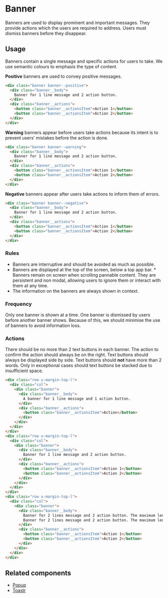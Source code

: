 # Banner
Banners are used to display prominent and important messages. They provide actions which the users are required to address. Users must dismiss banners before they disappear.

## Usage
Banners contain a single message and specific actions for users to take. We use semantic colours to emphasis the type of content.

**Positive** banners are used to convey positive messages.

```html
<div class="banner banner--positive">
  <div class="banner__body">
    Banner for 1 line message and 2 action button.
  </div>
  <div class="banner__actions">
    <button class="banner__actionsItem">Action 1</button>
    <button class="banner__actionsItem">Action 2</button>
  </div>
</div>
```

**Warning** banners appear before users take actions because its intent is to prevent users’ mistakes before the action is done.

```html
<div class="banner banner--warning">
  <div class="banner__body">
    Banner for 1 line message and 2 action button.
  </div>
  <div class="banner__actions">
    <button class="banner__actionsItem">Action 1</button>
    <button class="banner__actionsItem">Action 2</button>
  </div>
</div>
```
**Negative** banners appear after users take actions to inform them of errors.

```html
<div class="banner banner--negative">
  <div class="banner__body">
    Banner for 1 line message and 2 action button.
  </div>
  <div class="banner__actions">
    <button class="banner__actionsItem">Action 1</button>
    <button class="banner__actionsItem">Action 2</button>
  </div>
</div>
```


### Rules
* Banners are interruptive and should be avoided as much as possible.
* Banners are displayed at the top of the screen, below a top app bar. * Banners remain on screen when scrolling pannable content. They are persistent and non modal, allowing users to ignore them or interact with them at any time.
* The information on the banners are always shown in context.

### Frequency
Only one banner is shown at a time. One banner is dismissed by users before another banner shows. Because of this, we should minimise the use of banners to avoid information loss.

### Actions
There should be no more than 2 text buttons in each banner. The action to confirm the action should always be on the right.
Text buttons should always be displayed side by side. Text buttons should **not** have more than 2 words. Only in exceptional cases should text buttons be stacked due to insufficient space.

```html
<div class="row u-margin-top-l">
  <div class="col">
    <div class="banner">
      <div class="banner__body">
        A banner for 1 line message and 1 action button.
      </div>
      <div class="banner__actions">
        <button class="banner__actionsItem">Action</button>
      </div>
    </div>
  </div>
</div>
<div class="row u-margin-top-l">
  <div class="col">
    <div class="banner">
      <div class="banner__body">
        Banner for 1 line message and 2 action button.
      </div>
      <div class="banner__actions">
        <button class="banner__actionsItem">Action 1</button>
        <button class="banner__actionsItem">Action 2</button>
      </div>
    </div>
  </div>
</div>
<div class="row u-margin-top-l">
  <div class="col">
    <div class="banner">
      <div class="banner__body">
        Banner for 2 lines message and 2 action button. The maximum length is 2 lines.
        Banner for 2 lines message and 2 action button. The maximum length is 2 lines.
      </div>
      <div class="banner__actions">
        <button class="banner__actionsItem">Action 1</button>
        <button class="banner__actionsItem">Action 2</button>
      </div>
    </div>
  </div>
</div>
```

## Related components

* [Popup](/#/components/Popup)
* [Toastr](/#/components/Toastr)